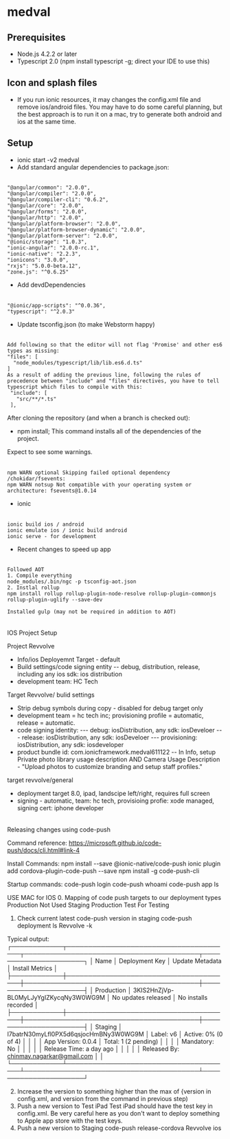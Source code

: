 # medval

## Prerequisites

* Node.js 4.2.2 or later
* Typescript 2.0 (npm install typescript -g; direct your IDE to use this)

## Icon and splash files
* If you run ionic resources, it may changes the config.xml file and remove ios/android files. You may have to do some careful planning, but the best approach is to run it on a mac, try to generate both android and ios at the same time.

## Setup

* ionic start -v2 medval
* Add standard angular dependencies to package.json:
    
######
    "@angular/common": "2.0.0",
    "@angular/compiler": "2.0.0",
    "@angular/compiler-cli": "0.6.2",
    "@angular/core": "2.0.0",
    "@angular/forms": "2.0.0",
    "@angular/http": "2.0.0",
    "@angular/platform-browser": "2.0.0",
    "@angular/platform-browser-dynamic": "2.0.0",
    "@angular/platform-server": "2.0.0",
    "@ionic/storage": "1.0.3",
    "ionic-angular": "2.0.0-rc.1",
    "ionic-native": "2.2.3",
    "ionicons": "3.0.0",
    "rxjs": "5.0.0-beta.12",
    "zone.js": "^0.6.25"
* Add devdDependencies
######
    "@ionic/app-scripts": "^0.0.36",
    "typescript": "^2.0.3"
* Update tsconfig.json (to make Webstorm happy)
######
    Add following so that the editor will not flag 'Promise' and other es6 types as missing: 
    "files": [
      "node_modules/typescript/lib/lib.es6.d.ts"
    ]
    As a result of adding the previous line, following the rules of precedence between "include" and "files" directives, you have to tell typescript which files to compile with this:
     "include": [
       "src/**/*.ts"
     ],

After cloning the repository (and when a branch is checked out):
* npm install;
This command installs all of the dependencies of the project.

Expect to see some warnings.
######
    npm WARN optional Skipping failed optional dependency /chokidar/fsevents:
    npm WARN notsup Not compatible with your operating system or architecture: fsevents@1.0.14

* ionic <command>
######
    ionic build ios / android
    ionic emulate ios / ionic build android
    ionic serve - for development 

* Recent changes to speed up app
######
    Followed AOT
    1. Compile everything
    node_modules/.bin/ngc -p tsconfig-aot.json 
    2. Instlal rollup
    npm install rollup rollup-plugin-node-resolve rollup-plugin-commonjs rollup-plugin-uglify --save-dev
   
    Installed gulp (may not be required in addition to AOT)


######
IOS Project Setup

Project Revvolve
- Info/ios Deployemnt Target - default
- Build settings/code signing entity
-- debug, distribution, release, including any ios sdk: ios distribution
- development team: HC Tech

Target Revvolve/ bulid settings
- Strip debug symbols during copy - disabled for debug target only
- development team = hc tech inc; provisioning profile = automatic, release  = automatic.
- code signing identity:
--- debug: iosDistribution, any sdk: iosDeveloer
--- release: iosDistribution, any sdk: iosDeveloer
--- provisioning: iosDistribution, any sdk: iosdeveloper
- product bundle id: com.ionicframework.medval611122
-- In Info, setup Private photo library usage description AND Camera Usage Description - "Upload photos to customize branding and setup staff profiles."

target revvolve/general
- deployment target 8.0, ipad, landscipe left/right, requires full screen
- signing - automatic, team: hc tech, provisioing profie: xode managed, signing cert: iphone developer


######
Releasing changes using code-push

Command reference: https://microsoft.github.io/code-push/docs/cli.html#link-4

Install Commands:
npm install --save @ionic-native/code-push
ionic plugin add cordova-plugin-code-push --save
npm install -g code-push-cli

Startup commands:
code-push login
code-push whoami
code-push app ls

 
USE MAC for IOS
0. Mapping of code push targets to our deployment types
 Production   Not Used
 Staging      Production
 Test         For Testing
1. Check current latest code-push version in staging
code-push deployment ls Revvolve -k

Typical output:
┌────────────┬───────────────────────────────────────┬─────────────────────────────────────────┬──────────────────────┐
│ Name       │ Deployment Key                        │ Update Metadata                         │ Install Metrics      │
├────────────┼───────────────────────────────────────┼─────────────────────────────────────────┼──────────────────────┤
│ Production │ 3KIS2HnZjVp-BL0MyLJyYgIZKycqNy3W0WG9M │ No updates released                     │ No installs recorded │
├────────────┼───────────────────────────────────────┼─────────────────────────────────────────┼──────────────────────┤
│ Staging    │ I7batrN30myLfl0PX5d6qsjocHmBNy3W0WG9M │ Label: v6                               │ Active: 0% (0 of 4)  │
│            │                                       │ App Version: 0.0.4                      │ Total: 1 (2 pending) │
│            │                                       │ Mandatory: No                           │                      │
│            │                                       │ Release Time: a day ago                 │                      │
│            │                                       │ Released By: chinmay.nagarkar@gmail.com │                      │
└────────────┴───────────────────────────────────────┴─────────────────────────────────────────┴──────────────────────┘

2. Increase the version to something higher than the max of {version in config.xml, and version from the command in previous step)
3. Push a new version to Test iPad
Test iPad should have the test key in config.xml. Be very careful here as you don't want to deploy something to Apple app store with the test keys.
4. Push a new version to Staging
code-push release-cordova Revvolve ios


